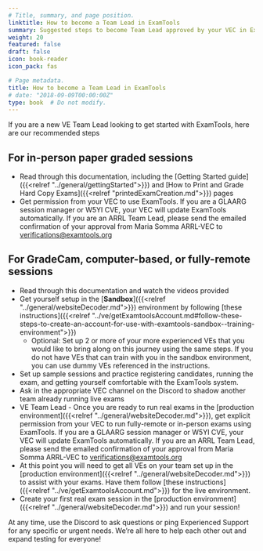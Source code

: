 ```yaml
---
# Title, summary, and page position.
linktitle: How to become a Team Lead in ExamTools
summary: Suggested steps to become Team Lead approved by your VEC in ExamTools
weight: 20
featured: false
draft: false
icon: book-reader
icon_pack: fas

# Page metadata.
title: How to become a Team Lead in ExamTools
# date: "2018-09-09T00:00:00Z"
type: book  # Do not modify.
---
```


If you are a new VE Team Lead looking to get started with ExamTools, here are our recommended steps

## For in-person paper graded sessions
* Read through this documentation, including the [Getting Started guide]({{<relref "../general/gettingStarted">}}) and [How to Print and Grade Hard Copy Exams]({{<relref "printedExamCreation.md">}}) pages
* Get permission from your VEC to use ExamTools.  If you are a GLAARG session manager or W5YI CVE, your VEC will update ExamTools automatically.  If you are an ARRL Team Lead, please send the emailed confirmation of your approval from Maria Somma ARRL-VEC to verifications@examtools.org

## For GradeCam, computer-based, or fully-remote sessions
* Read through this documentation and watch the videos provided
* Get yourself setup in the [**Sandbox**]({{<relref "../general/websiteDecoder.md">}}) environment by following [these instructions]({{<relref "../ve/getExamtoolsAccount.md#follow-these-steps-to-create-an-account-for-use-with-examtools-sandbox--training-environment">}})
  * Optional: Set up 2 or more of your more experienced VEs that you would like to bring along on this journey using the same steps. If you do not have VEs that can train with you in the sandbox environment, you can use dummy VEs referenced in the instructions.
* Set up sample sessions and practice registering candidates, running the exam, and getting yourself comfortable with the ExamTools system.
* Ask in the appropriate VEC channel on the Discord to shadow another team already running live exams
* VE Team Lead - Once you are ready to run real exams in the [production environment]({{<relref "../general/websiteDecoder.md">}}), get explicit permission from your VEC to run fully-remote or in-person exams using ExamTools.  If you are a GLAARG session manager or W5YI CVE, your VEC will update ExamTools automatically.  If you are an ARRL Team Lead, please send the emailed confirmation of your approval from Maria Somma ARRL-VEC to verifications@examtools.org
* At this point you will need to get all VEs on your team set up in the [production environment]({{<relref "../general/websiteDecoder.md">}}) to assist with your exams. Have them follow [these instructions]({{<relref "../ve/getExamtoolsAccount.md">}}) for the live environment.
* Create your first real exam session in the [production environment]({{<relref "../general/websiteDecoder.md">}}) and run your session!

At any time, use the Discord to ask questions or ping Experienced Support for any specific or urgent needs. We’re all here to help each other out and expand testing for everyone!

